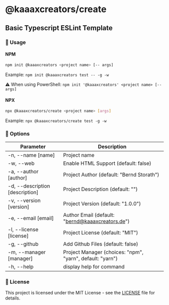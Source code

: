 # @kaaaxcreators/create

## Basic Typescript ESLint Template

### 🚀 Usage

#### NPM

```bash
npm init @kaaaxcreators <project name> [-- args]
```

Example: `npm init @kaaaxcreators test -- -g -w`

⚠️ When using PowerShell: `npm init '@kaaaxcreators' <project name> [-- args]`

#### NPX

```bash
npx @kaaaxcreators/create <project name> [args]
```

Example: `npx @kaaaxcreators/create test -g -w`

### 📖 Options

| Parameter                        | Description                                                   |
| -------------------------------- | ------------------------------------------------------------- |
| -n, --name [name]                | Project name                                                  |
| -w, --web                        | Enable HTML Support (default: false)                          |
| -a, --author [author]            | Project Author (default: "Bernd Storath")                     |
| -d, --description [description]  | Project Description (default: "")                             |
| -v, --version [version]          | Project Version (default: "1.0.0")                            |
| -e, --email [email]              | Author Email (default: "bernd@kaaaxcreators.de")              |
| -l, --license [license]          | Project License (default: "MIT")                              |
| -g, --github                     | Add Github Files (default: false)                             |
| -m, --manager [manager]          | Project Manager (choices: "npm", "yarn", default: "yarn")     |
| -h, --help                       | display help for command                                      |

### 📜 License

This project is licensed under the MIT License - see the [LICENSE](LICENSE) file for details.
